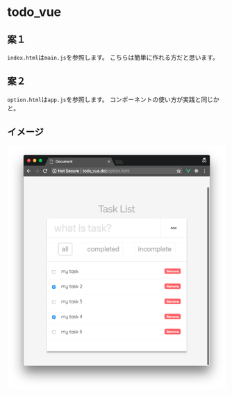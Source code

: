 # todo_vue

## 案１
`index.html`は`main.js`を参照します。
こちらは簡単に作れる方だと思います。
## 案２
`option.html`は`app.js`を参照します。
コンポーネントの使い方が実践と同じかと。

## イメージ
![Screenshot](screenshot.png)
